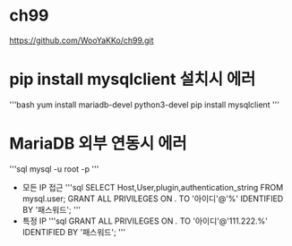 # ch99
https://github.com/WooYaKKo/ch99.git

# pip install mysqlclient 설치시 에러
'''bash
yum install mariadb-devel python3-devel
pip install mysqlclient
'''
# MariaDB 외부 연동시 에러
'''sql
mysql -u root -p
'''
- 모든 IP 접근
'''sql
SELECT Host,User,plugin,authentication_string FROM mysql.user;
GRANT ALL PRIVILEGES ON *.* TO '아이디'@'%' IDENTIFIED BY '패스워드';
'''
- 특정 IP
'''sql
GRANT ALL PRIVILEGES ON *.* TO '아이디'@'111.222.%' IDENTIFIED BY '패스워드';
'''
